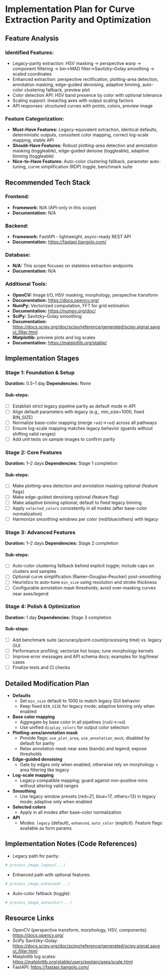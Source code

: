 # Implementation Plan for Curve Extraction Parity and Optimization

## Feature Analysis
### Identified Features:
- Legacy-parity extraction: HSV masking → perspective warp → component filtering → bin→MAD filter→Savitzky–Golay smoothing → scaled coordinates
- Enhanced extraction: perspective rectification, plotting-area detection, annotation masking, edge-guided denoising, adaptive binning, auto-color clustering fallback, preview plot
- Color detection API: HSV band presence by color with optional tolerance
- Scaling support: linear/log axes with output scaling factors
- API responses: structured curves with points, colors, preview image

### Feature Categorization:
- **Must-Have Features:** Legacy-equivalent extraction, identical defaults, deterministic outputs, consistent color mapping, correct log-scale mapping, stable API
- **Should-Have Features:** Robust plotting-area detection and annotation masking (toggleable), edge-guided denoise (toggleable), adaptive binning (toggleable)
- **Nice-to-Have Features:** Auto-color clustering fallback, parameter auto-tuning, curve simplification (RDP) toggle, benchmark suite

## Recommended Tech Stack
### Frontend:
- **Framework:** N/A (API-only in this scope)
- **Documentation:** N/A

### Backend:
- **Framework:** FastAPI - lightweight, async-ready REST API
- **Documentation:** https://fastapi.tiangolo.com/

### Database:
- **N/A:** This scope focuses on stateless extraction endpoints
- **Documentation:** N/A

### Additional Tools:
- **OpenCV:** Image I/O, HSV masking, morphology, perspective transform
- **Documentation:** https://docs.opencv.org/
- **NumPy:** Vectorized computation, FFT for grid estimation
- **Documentation:** https://numpy.org/doc/
- **SciPy:** Savitzky–Golay smoothing
- **Documentation:** https://docs.scipy.org/doc/scipy/reference/generated/scipy.signal.savgol_filter.html
- **Matplotlib:** preview plots and log scales
- **Documentation:** https://matplotlib.org/stable/

## Implementation Stages

### Stage 1: Foundation & Setup
**Duration:** 0.5–1 day
**Dependencies:** None

#### Sub-steps:
- [ ] Establish strict legacy pipeline parity as default mode in API
- [ ] Align default parameters with legacy (e.g., min_size=1000, fixed BIN_SIZE)
- [ ] Normalize base-color mapping (merge `red2`→`red`) across all pathways
- [ ] Ensure log-scale mapping matches legacy behavior (guards without shifting valid ranges)
- [ ] Add unit tests on sample images to confirm parity

### Stage 2: Core Features
**Duration:** 1–2 days
**Dependencies:** Stage 1 completion

#### Sub-steps:
- [ ] Make plotting-area detection and annotation masking optional (feature flags)
- [ ] Make edge-guided denoising optional (feature flag)
- [ ] Make adaptive binning optional; default to fixed legacy binning
- [ ] Apply `selected_colors` consistently in all modes (after base-color normalization)
- [ ] Harmonize smoothing windows per color (red/blue/others) with legacy

### Stage 3: Advanced Features
**Duration:** 1–2 days
**Dependencies:** Stage 2 completion

#### Sub-steps:
- [ ] Auto-color clustering fallback behind explicit toggle; include caps on clusters and samples
- [ ] Optional curve simplification (Ramer–Douglas–Peucker) post-smoothing
- [ ] Heuristics to auto-tune `min_size` using resolution and stroke thickness
- [ ] Configurable annotation mask thresholds; avoid over-masking curves near axes/legend

### Stage 4: Polish & Optimization
**Duration:** 1 day
**Dependencies:** Stage 3 completion

#### Sub-steps:
- [ ] Add benchmark suite (accuracy/point-count/processing time) vs. legacy GUI
- [ ] Performance profiling; vectorize hot loops; tune morphology kernels
- [ ] Improve error messages and API schema docs; examples for log/linear cases
- [ ] Finalize tests and CI checks

## Detailed Modification Plan
- **Defaults**
  - Set `min_size` default to 1000 to match legacy GUI behavior
  - Keep fixed `BIN_SIZE` for legacy mode; adaptive binning only when enabled
- **Base color mapping**
  - Aggregate by base color in all pipelines (`red2`→`red`)
  - Use unified `display_colors` for output color selection
- **Plotting-area/annotation mask**
  - Provide flags: `use_plot_area`, `use_annotation_mask`; disabled by default for parity
  - Relax annotation mask near axes (bands) and legend; expose thresholds
- **Edge-guided denoising**
  - Gate by edges only when enabled; otherwise rely on morphology + area filtering like legacy
- **Log-scale mapping**
  - Legacy-compatible mapping; guard against non-positive mins without altering valid ranges
- **Smoothing**
  - Use legacy window presets (red=21, blue=17, others=13) in legacy mode; adaptive only when enabled
- **Selected colors**
  - Apply in all modes after base-color normalization
- **API**
  - Modes: `legacy` (default), `enhanced`, `auto_color` (explicit). Feature flags available as form params

## Implementation Notes (Code References)
- Legacy path for parity:
```1:120:services/curve-extraction-service/main.py
# process_image_legacy(...)
```
- Enhanced path with optional features:
```200:340:services/curve-extraction-service/main.py
# process_image_enhanced(...)
```
- Auto-color fallback (toggle):
```493:629:services/curve-extraction-service/main.py
# process_image_autocolor(...)
```

## Resource Links
- OpenCV (perspective transform, morphology, HSV, components): https://docs.opencv.org/
- SciPy Savitzky–Golay: https://docs.scipy.org/doc/scipy/reference/generated/scipy.signal.savgol_filter.html
- Matplotlib log scales: https://matplotlib.org/stable/users/explain/axes/scale.html
- FastAPI: https://fastapi.tiangolo.com/
